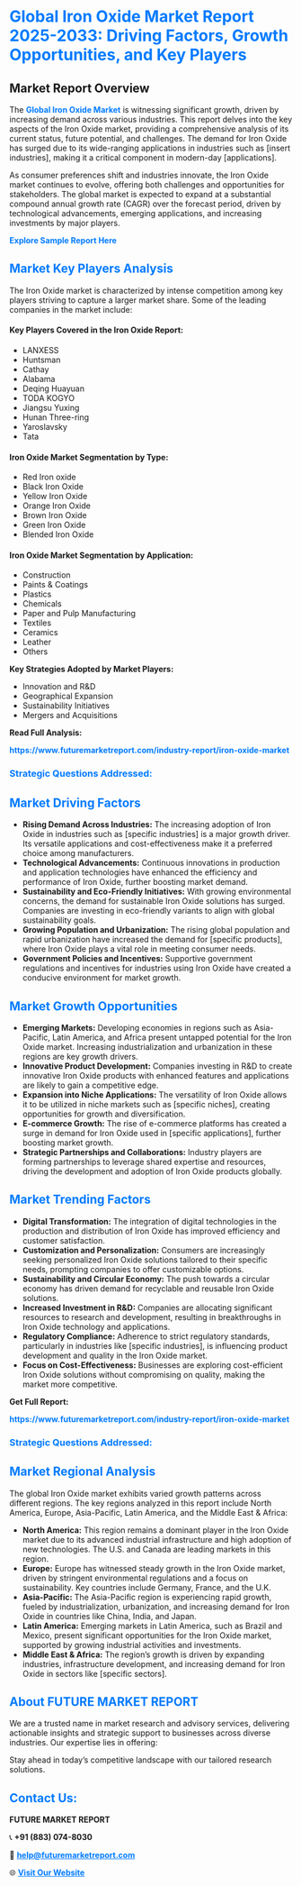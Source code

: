 <h1 style="color: #007BFF;">Global Iron Oxide Market Report 2025-2033: Driving Factors, Growth Opportunities, and Key Players</h1>

<section id="overview">
<h2>Market Report Overview</h2>
<p>The <a href="https://www.futuremarketreport.com/industry-report/iron-oxide-market" style="color: #007BFF; text-decoration: none;"><strong>Global Iron Oxide Market</strong></a> is witnessing significant growth, driven by increasing demand across various industries. This report delves into the key aspects of the Iron Oxide market, providing a comprehensive analysis of its current status, future potential, and challenges. The demand for Iron Oxide has surged due to its wide-ranging applications in industries such as [insert industries], making it a critical component in modern-day [applications].</p>
<p>As consumer preferences shift and industries innovate, the Iron Oxide market continues to evolve, offering both challenges and opportunities for stakeholders. The global market is expected to expand at a substantial compound annual growth rate (CAGR) over the forecast period, driven by technological advancements, emerging applications, and increasing investments by major players.</p>
</section>

<section id="overview">
<p><a href="https://www.futuremarketreport.com/request-sample/reportId=54407" style="color: #007BFF; text-decoration: none;"><strong>Explore Sample Report Here</strong></a></p>
</section>

<section id="key-players">
<h2 style="color: #007BFF;">Market Key Players Analysis</h2>
<p>The Iron Oxide market is characterized by intense competition among key players striving to capture a larger market share. Some of the leading companies in the market include:</p>
<h4>Key Players Covered in the Iron Oxide Report:</h4>
<ul><li>LANXESS</li><li>Huntsman</li><li>Cathay</li><li>Alabama</li><li>Deqing Huayuan</li><li>TODA KOGYO</li><li>Jiangsu Yuxing</li><li>Hunan Three-ring</li><li>Yaroslavsky</li><li>Tata</li></ul>
<h4>Iron Oxide Market Segmentation by Type:</h4>
<ul><li>Red Iron oxide</li><li>Black Iron Oxide</li><li>Yellow Iron Oxide</li><li>Orange Iron Oxide</li><li>Brown Iron Oxide</li><li>Green Iron Oxide</li><li>Blended Iron Oxide</li></ul>

<h4>Iron Oxide Market Segmentation by Application:</h4>
<ul><li>Construction</li><li>Paints &amp; Coatings</li><li>Plastics</li><li>Chemicals</li><li>Paper and Pulp Manufacturing</li><li>Textiles</li><li>Ceramics</li><li>Leather</li><li>Others</li></ul>
<p><strong>Key Strategies Adopted by Market Players:</strong></p>
<ul>
<li>Innovation and R&D</li>
<li>Geographical Expansion</li>
<li>Sustainability Initiatives</li>
<li>Mergers and Acquisitions</li>
</ul>
</section>

<section>
<p><strong>Read Full Analysis: </strong></p><a href="https://www.futuremarketreport.com/industry-report/iron-oxide-market" style="color: #007BFF; text-decoration: none;"><strong>https://www.futuremarketreport.com/industry-report/iron-oxide-market</strong></a>
<h3 style="color: #007BFF;">Strategic Questions Addressed:</h3>
</section>

<section id="driving-factors">
<h2 style="color: #007BFF;">Market Driving Factors</h2>
<ul>
<li><strong>Rising Demand Across Industries:</strong> The increasing adoption of Iron Oxide in industries such as [specific industries] is a major growth driver. Its versatile applications and cost-effectiveness make it a preferred choice among manufacturers.</li>
<li><strong>Technological Advancements:</strong> Continuous innovations in production and application technologies have enhanced the efficiency and performance of Iron Oxide, further boosting market demand.</li>
<li><strong>Sustainability and Eco-Friendly Initiatives:</strong> With growing environmental concerns, the demand for sustainable Iron Oxide solutions has surged. Companies are investing in eco-friendly variants to align with global sustainability goals.</li>
<li><strong>Growing Population and Urbanization:</strong> The rising global population and rapid urbanization have increased the demand for [specific products], where Iron Oxide plays a vital role in meeting consumer needs.</li>
<li><strong>Government Policies and Incentives:</strong> Supportive government regulations and incentives for industries using Iron Oxide have created a conducive environment for market growth.</li>
</ul>
</section>

<section id="growth-opportunities">
<h2 style="color: #007BFF;">Market Growth Opportunities</h2>
<ul>
<li><strong>Emerging Markets:</strong> Developing economies in regions such as Asia-Pacific, Latin America, and Africa present untapped potential for the Iron Oxide market. Increasing industrialization and urbanization in these regions are key growth drivers.</li>
<li><strong>Innovative Product Development:</strong> Companies investing in R&D to create innovative Iron Oxide products with enhanced features and applications are likely to gain a competitive edge.</li>
<li><strong>Expansion into Niche Applications:</strong> The versatility of Iron Oxide allows it to be utilized in niche markets such as [specific niches], creating opportunities for growth and diversification.</li>
<li><strong>E-commerce Growth:</strong> The rise of e-commerce platforms has created a surge in demand for Iron Oxide used in [specific applications], further boosting market growth.</li>
<li><strong>Strategic Partnerships and Collaborations:</strong> Industry players are forming partnerships to leverage shared expertise and resources, driving the development and adoption of Iron Oxide products globally.</li>
</ul>
</section>

<section id="trending-factors">
<h2 style="color: #007BFF;">Market Trending Factors</h2>
<ul>
<li><strong>Digital Transformation:</strong> The integration of digital technologies in the production and distribution of Iron Oxide has improved efficiency and customer satisfaction.</li>
<li><strong>Customization and Personalization:</strong> Consumers are increasingly seeking personalized Iron Oxide solutions tailored to their specific needs, prompting companies to offer customizable options.</li>
<li><strong>Sustainability and Circular Economy:</strong> The push towards a circular economy has driven demand for recyclable and reusable Iron Oxide solutions.</li>
<li><strong>Increased Investment in R&D:</strong> Companies are allocating significant resources to research and development, resulting in breakthroughs in Iron Oxide technology and applications.</li>
<li><strong>Regulatory Compliance:</strong> Adherence to strict regulatory standards, particularly in industries like [specific industries], is influencing product development and quality in the Iron Oxide market.</li>
<li><strong>Focus on Cost-Effectiveness:</strong> Businesses are exploring cost-efficient Iron Oxide solutions without compromising on quality, making the market more competitive.</li>
</ul>
</section>

<section>
<p><strong>Get Full Report: </strong></p><a href="https://www.futuremarketreport.com/industry-report/iron-oxide-market" style="color: #007BFF; text-decoration: none;"><strong>https://www.futuremarketreport.com/industry-report/iron-oxide-market</strong></a>
<h3 style="color: #007BFF;">Strategic Questions Addressed:</h3>
</section>


<section id="regional-analysis">
<h2 style="color: #007BFF;">Market Regional Analysis</h2>
<p>The global Iron Oxide market exhibits varied growth patterns across different regions. The key regions analyzed in this report include North America, Europe, Asia-Pacific, Latin America, and the Middle East & Africa:</p>
<ul>
<li><strong>North America:</strong> This region remains a dominant player in the Iron Oxide market due to its advanced industrial infrastructure and high adoption of new technologies. The U.S. and Canada are leading markets in this region.</li>
<li><strong>Europe:</strong> Europe has witnessed steady growth in the Iron Oxide market, driven by stringent environmental regulations and a focus on sustainability. Key countries include Germany, France, and the U.K.</li>
<li><strong>Asia-Pacific:</strong> The Asia-Pacific region is experiencing rapid growth, fueled by industrialization, urbanization, and increasing demand for Iron Oxide in countries like China, India, and Japan.</li>
<li><strong>Latin America:</strong> Emerging markets in Latin America, such as Brazil and Mexico, present significant opportunities for the Iron Oxide market, supported by growing industrial activities and investments.</li>
<li><strong>Middle East & Africa:</strong> The region’s growth is driven by expanding industries, infrastructure development, and increasing demand for Iron Oxide in sectors like [specific sectors].</li>
</ul>
</section>

<footer>
<h2 style="color: #007BFF;">About FUTURE MARKET REPORT</h2>
<p>We are a trusted name in market research and advisory services, delivering actionable insights and strategic support to businesses across diverse industries. Our expertise lies in offering:</p>

<p>Stay ahead in today’s competitive landscape with our tailored research solutions.</p>

<h2 style="color: #007BFF;">Contact Us:</h2>
<p><strong>FUTURE MARKET REPORT</strong></p>
<p>📞 <strong>+91 (883) 074-8030</strong></p>
<p>📧 <strong><a href="mailto:help@futuremarketreport.com" style="color: #007BFF;">help@futuremarketreport.com</a></strong></p>
<p>🌐 <strong><a href="https://www.futuremarketreport.com/" style="color: #007BFF;">Visit Our Website</a></strong></p>
</footer>